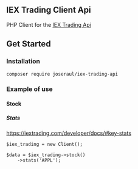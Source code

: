 ## IEX Trading Client Api
PHP Client for the [IEX Trading Api](https://iextrading.com/developer/docs)

## Get Started
### Installation
```
composer require joseraul/iex-trading-api
```

### Example of use

#### Stock
##### Stats

https://iextrading.com/developer/docs/#key-stats

```
$iex_trading = new Client();

$data = $iex_trading->stock()
    ->stats('APPL');
```


